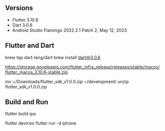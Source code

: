 ## Versions

- Flutter 3.10.6
- Dart 3.0.6
- Android Studio Flamingo 2022.2.1 Patch 2, May 12, 2023

## Flutter and Dart

brew tap dart-lang/dart
brew install dart@3.0.6

https://storage.googleapis.com/flutter_infra_release/releases/stable/macos/flutter_macos_3.10.6-stable.zip

mv ~/Downloads/flutter_sdk_v1.0.0.zip ~/development/
unzip flutter_sdk_v1.0.0.zip

## Build and Run

flutter build ipa


flutter devices
flutter run -d iphone